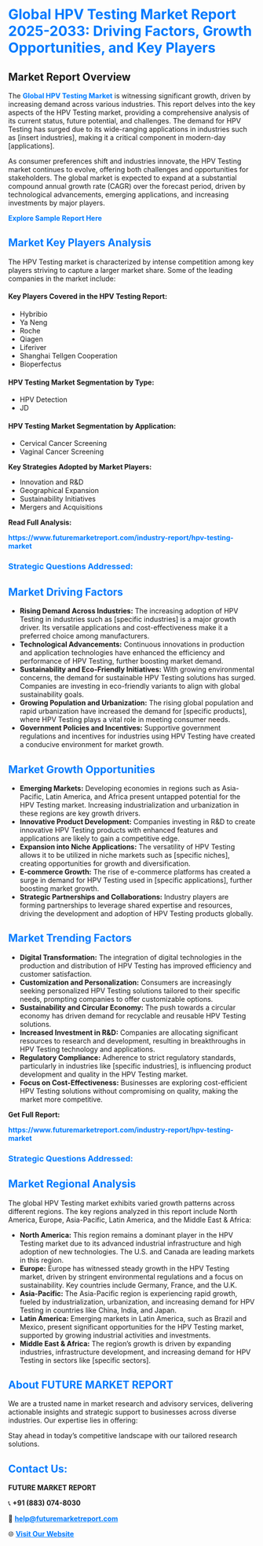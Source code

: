 <h1 style="color: #007BFF;">Global HPV Testing Market Report 2025-2033: Driving Factors, Growth Opportunities, and Key Players</h1>

<section id="overview">
<h2>Market Report Overview</h2>
<p>The <a href="https://www.futuremarketreport.com/industry-report/hpv-testing-market" style="color: #007BFF; text-decoration: none;"><strong>Global HPV Testing Market</strong></a> is witnessing significant growth, driven by increasing demand across various industries. This report delves into the key aspects of the HPV Testing market, providing a comprehensive analysis of its current status, future potential, and challenges. The demand for HPV Testing has surged due to its wide-ranging applications in industries such as [insert industries], making it a critical component in modern-day [applications].</p>
<p>As consumer preferences shift and industries innovate, the HPV Testing market continues to evolve, offering both challenges and opportunities for stakeholders. The global market is expected to expand at a substantial compound annual growth rate (CAGR) over the forecast period, driven by technological advancements, emerging applications, and increasing investments by major players.</p>
</section>

<section id="overview">
<p><a href="https://www.futuremarketreport.com/request-sample/reportId=27580" style="color: #007BFF; text-decoration: none;"><strong>Explore Sample Report Here</strong></a></p>
</section>

<section id="key-players">
<h2 style="color: #007BFF;">Market Key Players Analysis</h2>
<p>The HPV Testing market is characterized by intense competition among key players striving to capture a larger market share. Some of the leading companies in the market include:</p>
<h4>Key Players Covered in the HPV Testing Report:</h4>
<ul><li>Hybribio</li><li>Ya Neng</li><li>Roche</li><li>Qiagen</li><li>Liferiver</li><li>Shanghai Tellgen Cooperation</li><li>Bioperfectus</li></ul>
<h4>HPV Testing Market Segmentation by Type:</h4>
<ul><li>HPV Detection</li><li>JD</li></ul>

<h4>HPV Testing Market Segmentation by Application:</h4>
<ul><li>Cervical Cancer Screening</li><li>Vaginal Cancer Screening</li></ul>
<p><strong>Key Strategies Adopted by Market Players:</strong></p>
<ul>
<li>Innovation and R&D</li>
<li>Geographical Expansion</li>
<li>Sustainability Initiatives</li>
<li>Mergers and Acquisitions</li>
</ul>
</section>

<section>
<p><strong>Read Full Analysis: </strong></p><a href="https://www.futuremarketreport.com/industry-report/hpv-testing-market" style="color: #007BFF; text-decoration: none;"><strong>https://www.futuremarketreport.com/industry-report/hpv-testing-market</strong></a>
<h3 style="color: #007BFF;">Strategic Questions Addressed:</h3>
</section>

<section id="driving-factors">
<h2 style="color: #007BFF;">Market Driving Factors</h2>
<ul>
<li><strong>Rising Demand Across Industries:</strong> The increasing adoption of HPV Testing in industries such as [specific industries] is a major growth driver. Its versatile applications and cost-effectiveness make it a preferred choice among manufacturers.</li>
<li><strong>Technological Advancements:</strong> Continuous innovations in production and application technologies have enhanced the efficiency and performance of HPV Testing, further boosting market demand.</li>
<li><strong>Sustainability and Eco-Friendly Initiatives:</strong> With growing environmental concerns, the demand for sustainable HPV Testing solutions has surged. Companies are investing in eco-friendly variants to align with global sustainability goals.</li>
<li><strong>Growing Population and Urbanization:</strong> The rising global population and rapid urbanization have increased the demand for [specific products], where HPV Testing plays a vital role in meeting consumer needs.</li>
<li><strong>Government Policies and Incentives:</strong> Supportive government regulations and incentives for industries using HPV Testing have created a conducive environment for market growth.</li>
</ul>
</section>

<section id="growth-opportunities">
<h2 style="color: #007BFF;">Market Growth Opportunities</h2>
<ul>
<li><strong>Emerging Markets:</strong> Developing economies in regions such as Asia-Pacific, Latin America, and Africa present untapped potential for the HPV Testing market. Increasing industrialization and urbanization in these regions are key growth drivers.</li>
<li><strong>Innovative Product Development:</strong> Companies investing in R&D to create innovative HPV Testing products with enhanced features and applications are likely to gain a competitive edge.</li>
<li><strong>Expansion into Niche Applications:</strong> The versatility of HPV Testing allows it to be utilized in niche markets such as [specific niches], creating opportunities for growth and diversification.</li>
<li><strong>E-commerce Growth:</strong> The rise of e-commerce platforms has created a surge in demand for HPV Testing used in [specific applications], further boosting market growth.</li>
<li><strong>Strategic Partnerships and Collaborations:</strong> Industry players are forming partnerships to leverage shared expertise and resources, driving the development and adoption of HPV Testing products globally.</li>
</ul>
</section>

<section id="trending-factors">
<h2 style="color: #007BFF;">Market Trending Factors</h2>
<ul>
<li><strong>Digital Transformation:</strong> The integration of digital technologies in the production and distribution of HPV Testing has improved efficiency and customer satisfaction.</li>
<li><strong>Customization and Personalization:</strong> Consumers are increasingly seeking personalized HPV Testing solutions tailored to their specific needs, prompting companies to offer customizable options.</li>
<li><strong>Sustainability and Circular Economy:</strong> The push towards a circular economy has driven demand for recyclable and reusable HPV Testing solutions.</li>
<li><strong>Increased Investment in R&D:</strong> Companies are allocating significant resources to research and development, resulting in breakthroughs in HPV Testing technology and applications.</li>
<li><strong>Regulatory Compliance:</strong> Adherence to strict regulatory standards, particularly in industries like [specific industries], is influencing product development and quality in the HPV Testing market.</li>
<li><strong>Focus on Cost-Effectiveness:</strong> Businesses are exploring cost-efficient HPV Testing solutions without compromising on quality, making the market more competitive.</li>
</ul>
</section>

<section>
<p><strong>Get Full Report: </strong></p><a href="https://www.futuremarketreport.com/industry-report/hpv-testing-market" style="color: #007BFF; text-decoration: none;"><strong>https://www.futuremarketreport.com/industry-report/hpv-testing-market</strong></a>
<h3 style="color: #007BFF;">Strategic Questions Addressed:</h3>
</section>


<section id="regional-analysis">
<h2 style="color: #007BFF;">Market Regional Analysis</h2>
<p>The global HPV Testing market exhibits varied growth patterns across different regions. The key regions analyzed in this report include North America, Europe, Asia-Pacific, Latin America, and the Middle East & Africa:</p>
<ul>
<li><strong>North America:</strong> This region remains a dominant player in the HPV Testing market due to its advanced industrial infrastructure and high adoption of new technologies. The U.S. and Canada are leading markets in this region.</li>
<li><strong>Europe:</strong> Europe has witnessed steady growth in the HPV Testing market, driven by stringent environmental regulations and a focus on sustainability. Key countries include Germany, France, and the U.K.</li>
<li><strong>Asia-Pacific:</strong> The Asia-Pacific region is experiencing rapid growth, fueled by industrialization, urbanization, and increasing demand for HPV Testing in countries like China, India, and Japan.</li>
<li><strong>Latin America:</strong> Emerging markets in Latin America, such as Brazil and Mexico, present significant opportunities for the HPV Testing market, supported by growing industrial activities and investments.</li>
<li><strong>Middle East & Africa:</strong> The region’s growth is driven by expanding industries, infrastructure development, and increasing demand for HPV Testing in sectors like [specific sectors].</li>
</ul>
</section>

<footer>
<h2 style="color: #007BFF;">About FUTURE MARKET REPORT</h2>
<p>We are a trusted name in market research and advisory services, delivering actionable insights and strategic support to businesses across diverse industries. Our expertise lies in offering:</p>

<p>Stay ahead in today’s competitive landscape with our tailored research solutions.</p>

<h2 style="color: #007BFF;">Contact Us:</h2>
<p><strong>FUTURE MARKET REPORT</strong></p>
<p>📞 <strong>+91 (883) 074-8030</strong></p>
<p>📧 <strong><a href="mailto:help@futuremarketreport.com" style="color: #007BFF;">help@futuremarketreport.com</a></strong></p>
<p>🌐 <strong><a href="https://www.futuremarketreport.com/" style="color: #007BFF;">Visit Our Website</a></strong></p>
</footer>